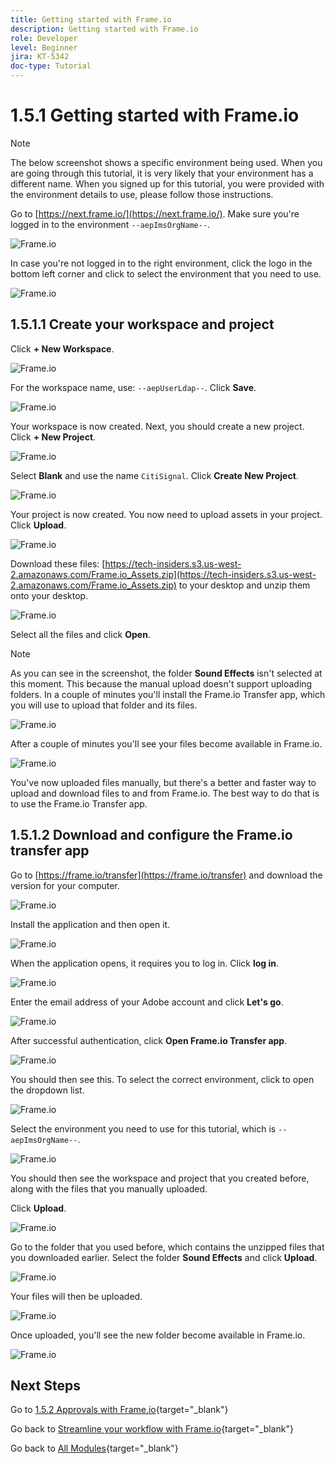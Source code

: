 ```yaml
---
title: Getting started with Frame.io
description: Getting started with Frame.io
role: Developer
level: Beginner
jira: KT-5342
doc-type: Tutorial
---
```

# 1.5.1 Getting started with Frame.io

>[!NOTE]
>
> The below screenshot shows a specific environment being used. When you are going through this tutorial, it is very likely that your environment has a different name. When you signed up for this tutorial, you were provided with the environment details to use, please follow those instructions.

Go to [https://next.frame.io/](https://next.frame.io/). Make sure you're logged in to the environment `--aepImsOrgName--`.

![Frame.io](./images/frameio1.png)

In case you're not logged in to the right environment, click the logo in the bottom left corner and click to select the environment that you need to use.

![Frame.io](./images/frameio2.png)

## 1.5.1.1 Create your workspace and project

Click **+ New Workspace**.

![Frame.io](./images/frameio3.png)

For the workspace name, use: `--aepUserLdap--`. Click **Save**.

![Frame.io](./images/frameio4.png)

Your workspace is now created. Next, you should create a new project. Click **+ New Project**.

![Frame.io](./images/frameio5.png)

Select **Blank** and use the name `CitiSignal`. Click **Create New Project**.

![Frame.io](./images/frameio6.png)

Your project is now created. You now need to upload assets in your project. Click **Upload**.

![Frame.io](./images/frameio7.png)

Download these files: [https://tech-insiders.s3.us-west-2.amazonaws.com/Frame.io_Assets.zip](https://tech-insiders.s3.us-west-2.amazonaws.com/Frame.io_Assets.zip) to your desktop and unzip them onto your desktop.

![Frame.io](./images/frameio8.png)

Select all the files and click **Open**.

>[!NOTE]
>
>As you can see in the screenshot, the folder **Sound Effects** isn't selected at this moment. This because the manual upload doesn't support uploading folders. In a couple of minutes you'll install the Frame.io Transfer app, which you will use to upload that folder and its files.

![Frame.io](./images/frameio9.png)

After a couple of minutes you'll see your files become available in Frame.io.

![Frame.io](./images/frameio10.png)

You've now uploaded files manually, but there's a better and faster way to upload and download files to and from Frame.io. The best way to do that is to use the Frame.io Transfer app.

## 1.5.1.2 Download and configure the Frame.io transfer app

Go to [https://frame.io/transfer](https://frame.io/transfer) and download the version for your computer.

![Frame.io](./images/frameio11.png)

Install the application and then open it.

![Frame.io](./images/frameio12.png)

When the application opens, it requires you to log in. Click **log in**.

![Frame.io](./images/frameio13.png)

Enter the email address of your Adobe account and click **Let's go**.

![Frame.io](./images/frameio14.png)

After successful authentication, click **Open Frame.io Transfer app**.

![Frame.io](./images/frameio15.png)

You should then see this. To select the correct environment, click to open the dropdown list.

![Frame.io](./images/frameio16.png)

Select the environment you need to use for this tutorial, which is `--aepImsOrgName--`.

![Frame.io](./images/frameio17.png)

You should then see the workspace and project that you created before, along with the files that you manually uploaded.

Click **Upload**.

![Frame.io](./images/frameio18.png)

Go to the folder that you used before, which contains the unzipped files that you downloaded earlier. Select the folder **Sound Effects** and click **Upload**.

![Frame.io](./images/frameio19.png)

Your files will then be uploaded.

![Frame.io](./images/frameio20.png)

Once uploaded, you'll see the new folder become available in Frame.io.

![Frame.io](./images/frameio21.png)

## Next Steps

Go to [1.5.2 Approvals with Frame.io](./ex2.md){target="_blank"}

Go back to [Streamline your workflow with Frame.io](./frameio.md){target="_blank"}

Go back to [All Modules](./../../../overview.md){target="_blank"}
